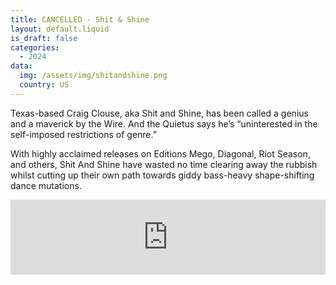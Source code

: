 ```yaml
---
title: CANCELLED - Shit & Shine
layout: default.liquid
is_draft: false
categories:
  - 2024
data:
  img: /assets/img/shitandshine.png
  country: US
---
```


Texas-based Craig Clouse, aka Shit and Shine, has been called a genius and a maverick by the Wire. And the Quietus says he’s “uninterested in the self-imposed restrictions of genre.” 

With highly acclaimed releases on Editions Mego, Diagonal, Riot Season, and others, Shit And Shine have wasted no time clearing away the rubbish whilst cutting up their own path towards giddy bass-heavy shape-shifting dance mutations.

<iframe style="border: 0; width: 100%; height: 120px;" src="https://bandcamp.com/EmbeddedPlayer/album=3651588942/size=large/bgcol=ffffff/linkcol=0687f5/tracklist=false/artwork=small/transparent=true/" seamless><a href="https://shitandshine.bandcamp.com/album/masters-of-all-this-hell">MASTERS OF ALL THIS HELL by Shit and Shine</a></iframe>